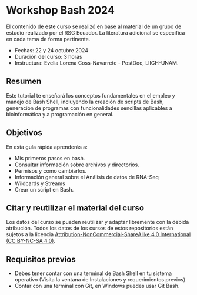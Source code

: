 # Workshop Bash 2024

El contenido de este curso se realizó en base al material de un grupo de estudio realizado por el RSG Ecuador. La literatura adicional se especifica en cada tema de forma pertinente.

- Fechas: 22 y 24 octubre 2024
- Duración del curso: 3 horas
- Instructura: Evelia Lorena Coss-Navarrete - PostDoc, LIIGH-UNAM.

## Resumen

Este tutorial te enseñará los conceptos fundamentales en el empleo y manejo de Bash Shell, incluyendo la creación de scripts de Bash, generación de programas con funcionalidades sencillas aplicables a bioinformática y a programación en general.

## Objetivos

En esta guía rápida aprenderás a:

- Mis primeros pasos en bash.
- Consultar información sobre archivos y directorios.
- Permisos y como cambiarlos.
- Información general sobre el Análisis de datos de RNA-Seq
- Wildcards y Streams
- Crear un script en Bash.

## Citar y reutilizar el material del curso

Los datos del curso se pueden reutilizar y adaptar libremente con la debida atribución. Todos los datos de los cursos de estos repositorios están sujetos a la licencia [Attribution-NonCommercial-ShareAlike 4.0 International (CC BY-NC-SA 4.0)](https://creativecommons.org/licenses/by-nc-sa/4.0/).

## Requisitos previos

- Debes tener contar con una terminal de Bash Shell en tu sistema operativo (Visita la ventana de Instalaciones y requerimientos previos)
- Contar con una terminal con Git, en Windows puedes usar Git Bash.
  
